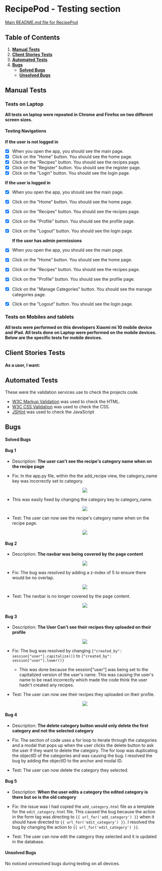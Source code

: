 # RecipePod - Testing section

[Main README.md file for RecipePod](README.md)

## Table of Contents

1. [**Manual Tests**](#manual-testing)
2. [**Client Stories Tests**](#client-stories-tests)
3. [**Automated Tests**](#automated-tests)
4. [**Bugs**](#bugs)
   - [**Solved Bugs**](#solved-bugs)
   - [**Unsolved Bugs**](#unsolved-bugs)

## Manual Tests

### Tests on Laptop

**All tests on laptop were repeated in Chrome and Firefox on two different screen sizes.**

#### Testing Navigations

**If the user is not logged in**

- [x] When you open the app, you should see the main page.
- [x] Click on the "Home" button. You should see the home page.
- [x] Click on the "Recipes" button. You should see the recipes page.
- [x] Click on the "Register" button. You should see the register page.
- [x] Click on the "Login" button. You should see the login page.

**If the user is logged in**

- [x] When you open the app, you should see the main page.
- [x] Click on the "Home" button. You should see the home page.
- [x] Click on the "Recipes" button. You should
      see the recipes page.
- [x] Click on the "Profile" button. You should see the profile page.
- [x] Click on the "Logout" button. You should see the login page.

  **If the user has admin permissions**

- [x] When you open the app, you should see the main page.
- [x] Click on the "Home" button. You should see the home page.
- [x] Click on the "Recipes" button. You should see the recipes page.
- [x] Click on the "Profile" button. You should see the profile page.
- [x] Click on the "Manage Categories" button. You should see the manage categories page.
- [x] Click on the "Logout" button. You should see the login page.

### Tests on Mobiles and tablets

**All tests were performed on this developers Xiaomi mi 10 mobile device and iPad. All tests done on Laptop were performed on the mobile devices. Below are the specific tests for mobile devices.**

## Client Stories Tests

#### As a user, I want:

## Automated Tests

These were the validation services use to check the projects code.

- [W3C Markup Validation](https://validator.w3.org/) was used to check the HTML.
- [W3C CSS Validation](https://jigsaw.w3.org/css-validator/) was used to check the CSS.
- [JSHint](https://jshint.com/) was used to check the JavaScript

## Bugs

#### Solved Bugs

#### **Bug 1**

- Description: **The user can't see the recipe's category name when on the recipe page**

* Fix: In the app.py file, within the the add_recipe view, the category_name key was incorrectly set to category.

    <div align="center">
    <img src="static/images/bug1.png">
    </div>

* This was easily fixed by changing the category key to category_name.

    <div align="center">
    <img src="static/images/bug1-fix.png">
    </div>

* Test: The user can now see the recipe's category name when on the recipe page.

    <div align="center">
    <img src="static/images/bug1-fix2.png">
    </div>

#### **Bug 2**

- Description: **The navbar was being covered by the page content**

    <div align="center">
    <img src="static/images/bug2.png">
    </div>

* Fix: The bug was resolved by adding a z-index of 5 to ensure there would be no overlap.

    <div align="center">
    <img src="static/images/bug2-fix.png">
    </div>

* Test: The navbar is no longer covered by the page content.

    <div align="center">
    <img src="static/images/bug2-fix2.png">
    </div>

#### **Bug 3**

- Description: **The User Can't see their recipes they uploaded on their profile**

    <div align="center">
    <img src="static/images/bug3.png">
    </div>

* Fix: The bug was resolved by changing `{"created_by": session["user"].capitalize()}` to `{"created_by": session["user"].lower()}`

  - This was done because the session["user"] was being set to the capitalized version of the user's name. This was causing the user's name to be read incorrectly which made the code think the user hadn't created any recipes.

* Test: The user can now see their recipes they uploaded on their profile.

    <div align="center">
    <img src="static/images/bug3-fix.png">
    </div>

#### **Bug 4**

- Description: **The delete category button would only delete the first category and not the selected category**

* Fix: The section of code uses a for loop to iterate through the categories and a modal that pops up when the user clicks the delete button to ask the user if they want to delete the category. The for loop was duplicating the objectID of the categories and was causing the bug. I resolved the bug by adding the objectID to the anchor and modal ID.

* Test: The user can now delete the category they selected.

#### **Bug 5**

- Description: **When the user edits a category the edited category is there but so is the old category**

* Fix: the issue was I had copied the `add_category.html` file as a template for the `edit_category.html` file. This caused the bug because the action in the form tag was directing to `{{ url_for('add_category') }}` when it should have directed to `{{ url_for('edit_category') }}`. I resolved the bug by changing the action to `{{ url_for('edit_category') }}`.

* Test: The user can now edit the category they selected and it is updated in the database.

#### Unsolved Bugs

No noticed unresolved bugs during testing on all devices.
